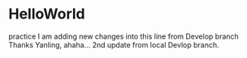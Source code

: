 # HelloWorld
practice
I am adding new changes into this line from Develop branch
Thanks Yanling, ahaha...
2nd update from local Devlop branch.
